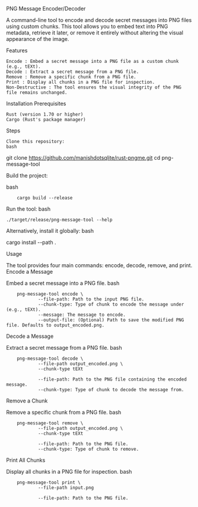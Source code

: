PNG Message Encoder/Decoder

A command-line tool to encode and decode secret messages into PNG files using custom chunks. This tool allows you to embed text into PNG metadata, retrieve it later, or remove it entirely without altering the visual appearance of the image.

Features

    Encode : Embed a secret message into a PNG file as a custom chunk (e.g., tEXt).
    Decode : Extract a secret message from a PNG file.
    Remove : Remove a specific chunk from a PNG file.
    Print : Display all chunks in a PNG file for inspection.
    Non-Destructive : The tool ensures the visual integrity of the PNG file remains unchanged.

Installation
Prerequisites

    Rust (version 1.70 or higher)
    Cargo (Rust's package manager)

Steps

    Clone this repository:
    bash

git clone https://github.com/manishdotsqlite/rust-pngme.git
cd png-message-tool

Build the project:

bash

        cargo build --release

Run the tool:
bash

    ./target/release/png-message-tool --help

Alternatively, install it globally:
bash

cargo install --path .

Usage

The tool provides four main commands: encode, decode, remove, and print.
Encode a Message

Embed a secret message into a PNG file.
bash

        png-message-tool encode \
                --file-path: Path to the input PNG file.
                --chunk-type: Type of chunk to encode the message under (e.g., tEXt).
                --message: The message to encode.
                --output-file: (Optional) Path to save the modified PNG file. Defaults to output_encoded.png.

Decode a Message

Extract a secret message from a PNG file.
bash

        png-message-tool decode \
                --file-path output_encoded.png \
                --chunk-type tEXt

                --file-path: Path to the PNG file containing the encoded message.
                --chunk-type: Type of chunk to decode the message from.

Remove a Chunk

Remove a specific chunk from a PNG file.
bash

        png-message-tool remove \
                --file-path output_encoded.png \
                --chunk-type tEXt

                --file-path: Path to the PNG file.
                --chunk-type: Type of chunk to remove.

Print All Chunks

Display all chunks in a PNG file for inspection.
bash

        png-message-tool print \
                --file-path input.png

                --file-path: Path to the PNG file.
